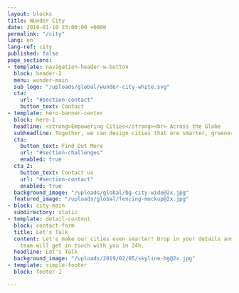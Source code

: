 ```yaml
---
layout: blocks
title: Wunder City
date: 2019-01-10 23:00:00 +0000
permalink: "/city"
lang: en
lang-ref: city
published: false
page_sections:
- template: navigation-header-w-button
  block: header-2
  menu: wunder-main
  sub_logo: "/uploads/global/wunder-city-white.svg"
  cta:
    url: "#section-contact"
    button_text: Contact
- template: hero-banner-center
  block: hero-1
  headline: <strong>Empowering Cities</strong><br> Across the Globe
  subheadline: Together, we can design cities that are smarter, greener, and safer. <br><br class="d-sm-none">Because we share tomorrow.
  cta:
    button_text: Find Out More
    url: "#section-challenges"
    enabled: true
  cta_2:  
    button_text: Contact us
    url: "#section-contact"
    enabled: true
  background_image: "/uploads/global/bg-city-wide@2x.jpg"
  featured_image: "/uploads/global/fencing-mockup@2x.jpg"
- block: city-main
  subdirectory: static
- template: detail-content
  block: contact-form
  title: Let's Talk
  content: Let's make our cities even smarter! Drop in your details and our
    team will get in touch with you in 24h.
  headline: Let's Talk
  background_image: "/uploads/2019/02/05/skyline-bg@2x.jpg"
- template: simple-footer
  block: footer-1

---
```

